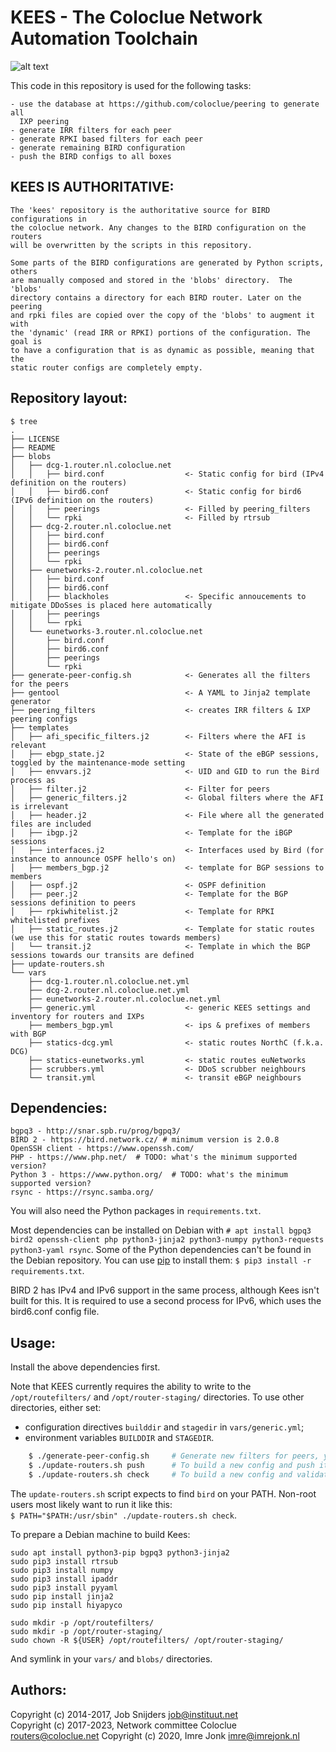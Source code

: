 KEES - The Coloclue Network Automation Toolchain
================================================

![alt text](https://raw.githubusercontent.com/coloclue/kees/master/kees_roof.jpg "'Kees' text on roof of a farm")

This code in this repository is used for the following tasks:

    - use the database at https://github.com/coloclue/peering to generate all
      IXP peering
    - generate IRR filters for each peer
    - generate RPKI based filters for each peer
    - generate remaining BIRD configuration
    - push the BIRD configs to all boxes

KEES IS AUTHORITATIVE:
--------------------

    The 'kees' repository is the authoritative source for BIRD configurations in
    the coloclue network. Any changes to the BIRD configuration on the routers
    will be overwritten by the scripts in this repository.

    Some parts of the BIRD configurations are generated by Python scripts, others
    are manually composed and stored in the 'blobs' directory.  The 'blobs'
    directory contains a directory for each BIRD router. Later on the peering
    and rpki files are copied over the copy of the 'blobs' to augment it with
    the 'dynamic' (read IRR or RPKI) portions of the configuration. The goal is
    to have a configuration that is as dynamic as possible, meaning that the
    static router configs are completely empty.

Repository layout:
------------------

	$ tree
	.
	├── LICENSE
	├── README
	├── blobs
	│   ├── dcg-1.router.nl.coloclue.net
	│   │   ├── bird.conf                  <- Static config for bird (IPv4 definition on the routers)
	│   │   ├── bird6.conf                 <- Static config for bird6 (IPv6 definition on the routers)
	│   │   ├── peerings                   <- Filled by peering_filters 
	│   │   └── rpki                       <- Filled by rtrsub
	│   ├── dcg-2.router.nl.coloclue.net
	│   │   ├── bird.conf
	│   │   ├── bird6.conf
	│   │   ├── peerings
	│   │   └── rpki
	│   ├── eunetworks-2.router.nl.coloclue.net
	│   │   ├── bird.conf
	│   │   ├── bird6.conf
	│   │   ├── blackholes                 <- Specific annoucements to mitigate DDoSses is placed here automatically
	│   │   ├── peerings
	│   │   └── rpki
	│   └── eunetworks-3.router.nl.coloclue.net
	│       ├── bird.conf
	│       ├── bird6.conf
	│       ├── peerings
	│       └── rpki
	├── generate-peer-config.sh            <- Generates all the filters for the peers
	├── gentool                            <- A YAML to Jinja2 template generator
	├── peering_filters                    <- creates IRR filters & IXP peering configs
	├── templates
	│   ├── afi_specific_filters.j2        <- Filters where the AFI is relevant
	│   ├── ebgp_state.j2                  <- State of the eBGP sessions, toggled by the maintenance-mode setting
	│   ├── envvars.j2                     <- UID and GID to run the Bird process as
	│   ├── filter.j2                      <- Filter for peers
	│   ├── generic_filters.j2             <- Global filters where the AFI is irrelevant
	│   ├── header.j2                      <- File where all the generated files are included
	│   ├── ibgp.j2                        <- Template for the iBGP sessions
	│   ├── interfaces.j2                  <- Interfaces used by Bird (for instance to announce OSPF hello's on)
	│   ├── members_bgp.j2                 <- template for BGP sessions to members
	│   ├── ospf.j2                        <- OSPF definition
	│   ├── peer.j2                        <- Template for the BGP sessions definition to peers
	│   ├── rpkiwhitelist.j2               <- Template for RPKI whitelisted prefixes
	│   ├── static_routes.j2               <- Template for static routes (we use this for static routes towards members)
	│   └── transit.j2                     <- Template in which the BGP sessions towards our transits are defined
	├── update-routers.sh
	└── vars
	    ├── dcg-1.router.nl.coloclue.net.yml
	    ├── dcg-2.router.nl.coloclue.net.yml
	    ├── eunetworks-2.router.nl.coloclue.net.yml
	    ├── generic.yml                    <- generic KEES settings and inventory for routers and IXPs
	    ├── members_bgp.yml                <- ips & prefixes of members with BGP
	    ├── statics-dcg.yml                <- static routes NorthC (f.k.a. DCG)
	    ├── statics-eunetworks.yml         <- static routes euNetworks
	    ├── scrubbers.yml                  <- DDoS scrubber neighbours
	    └── transit.yml                    <- transit eBGP neighbours

Dependencies:
-------------

    bgpq3 - http://snar.spb.ru/prog/bgpq3/
    BIRD 2 - https://bird.network.cz/ # minimum version is 2.0.8
    OpenSSH client - https://www.openssh.com/
    PHP - https://www.php.net/  # TODO: what's the minimum supported version?
    Python 3 - https://www.python.org/  # TODO: what's the minimum supported version?
    rsync - https://rsync.samba.org/

You will also need the Python packages in `requirements.txt`.

Most dependencies can be installed on Debian with `# apt install bgpq3 bird2
openssh-client php python3-jinja2 python3-numpy python3-requests python3-yaml
rsync`. Some of the Python dependencies can't be found in the Debian
repository. You can use [pip](https://pip.pypa.io/en/stable/) to install them:
`$ pip3 install -r requirements.txt`.

BIRD 2 has IPv4 and IPv6 support in the same process, although Kees isn't built for this.
It is required to use a second process for IPv6, which uses the bird6.conf config file.

Usage:
------

Install the above dependencies first.

Note that KEES currently requires the ability to write to the
`/opt/routefilters/` and `/opt/router-staging/` directories. To use
other directories, either set:
* configuration directives `builddir` and `stagedir` in `vars/generic.yml`;
* environment variables `BUILDDIR` and `STAGEDIR`.

```bash
    $ ./generate-peer-config.sh     # Generate new filters for peers, you need to run this before ./update-routers.sh push
    $ ./update-routers.sh push      # To build a new config and push it to the routers, uses the filters generated by ./generate-peer-config.sh
    $ ./update-routers.sh check     # To build a new config and validate it, but don't push it to the routers
```

The `update-routers.sh` script expects to find `bird` on your PATH. Non-root
users most likely want to run it like this:  
`$ PATH="$PATH:/usr/sbin" ./update-routers.sh check`.

To prepare a Debian machine to build Kees:

```
sudo apt install python3-pip bgpq3 python3-jinja2
sudo pip3 install rtrsub
sudo pip3 install numpy
sudo pip3 install ipaddr
sudo pip3 install pyyaml
sudo pip install jinja2
sudo pip install hiyapyco

sudo mkdir -p /opt/routefilters/
sudo mkdir -p /opt/router-staging/
sudo chown -R ${USER} /opt/routefilters/ /opt/router-staging/
```

And symlink in your `vars/` and `blobs/` directories.

Authors:
-------

Copyright (c) 2014-2017, Job Snijders <job@instituut.net>  
Copyright (c) 2017-2023, Network committee Coloclue <routers@coloclue.net>
Copyright (c) 2020, Imre Jonk <imre@imrejonk.nl>
